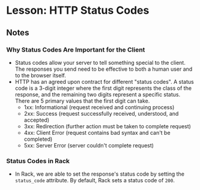# Lesson: HTTP Status Codes

## Notes

### Why Status Codes Are Important for the Client

- Status codes allow your server to tell something special to the client. The responses you send need to be effective to both a human user and to the browser itself.
- HTTP has an agreed upon contract for different "status codes". A status code is a 3-digit integer where the first digit represents the class of the response, and the remaining two digits represent a specific status. There are 5 primary values that the first digit can take.
  - 1xx: Informational (request received and continuing process)
  - 2xx: Success (request successfully received, understood, and accepted)
  - 3xx: Redirection (further action must be taken to complete request)
  - 4xx: Client Error (request contains bad syntax and can't be completed)
  - 5xx: Server Error (server couldn't complete request)

### Status Codes in Rack

- In Rack, we are able to set the response's status code by setting the `status_code` attribute. By default, Rack sets a status code of `200`.

